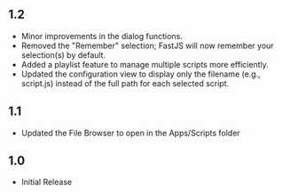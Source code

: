 ## 1.2
- Minor improvements in the dialog functions.
- Removed the "Remember" selection; FastJS will now remember your selection(s) by default.
- Added a playlist feature to manage multiple scripts more efficiently.
- Updated the configuration view to display only the filename (e.g., script.js) instead of the full path for each selected script.

## 1.1
- Updated the File Browser to open in the Apps/Scripts folder

## 1.0
- Initial Release